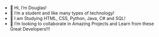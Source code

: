 - 👋 Hi, I’m Douglas!
- 👀 I’m a student and like many types of technology!
- 🌱 I am Studying HTML, CSS, Python, Java, C# and SQL!
- 💞️ I’m looking to collaborate in Amazing Projects and Learn from these Great Developers!!!

<!---
DougNSantos/DougNSantos is a ✨ special ✨ repository because its `README.md` (this file) appears on your GitHub profile.
You can click the Preview link to take a look at your changes.
--->
